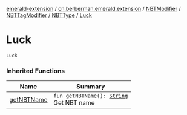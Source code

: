 [emerald-extension](../../../../index.md) / [cn.berberman.emerald.extension](../../../index.md) / [NBTModifier](../../index.md) / [NBTTagModifier](../index.md) / [NBTType](index.md) / [Luck](.)

# Luck

`Luck`

### Inherited Functions

| Name | Summary |
|---|---|
| [getNBTName](get-n-b-t-name.md) | `fun getNBTName(): `[`String`](https://kotlinlang.org/api/latest/jvm/stdlib/kotlin/-string/index.html)<br>Get NBT name |
